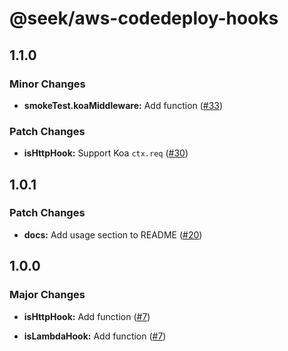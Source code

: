 # @seek/aws-codedeploy-hooks

## 1.1.0

### Minor Changes

- **smokeTest.koaMiddleware:** Add function ([#33](https://github.com/seek-oss/aws-codedeploy-hooks/pull/33))

### Patch Changes

- **isHttpHook:** Support Koa `ctx.req` ([#30](https://github.com/seek-oss/aws-codedeploy-hooks/pull/30))

## 1.0.1

### Patch Changes

- **docs:** Add usage section to README ([#20](https://github.com/seek-oss/aws-codedeploy-hooks/pull/20))

## 1.0.0

### Major Changes

- **isHttpHook:** Add function ([#7](https://github.com/seek-oss/aws-codedeploy-hooks/pull/7))

- **isLambdaHook:** Add function ([#7](https://github.com/seek-oss/aws-codedeploy-hooks/pull/7))
